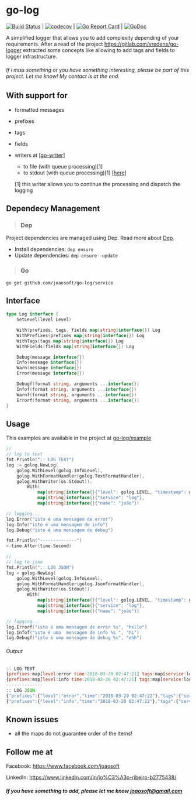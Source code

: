 # go-log
[![Build Status](https://travis-ci.org/joaosoft/go-log.svg?branch=master)](https://travis-ci.org/joaosoft/go-log) | [![codecov](https://codecov.io/gh/joaosoft/go-log/branch/master/graph/badge.svg)](https://codecov.io/gh/joaosoft/go-log) | [![Go Report Card](https://goreportcard.com/badge/github.com/joaosoft/go-log)](https://goreportcard.com/report/github.com/joaosoft/go-log) | [![GoDoc](https://godoc.org/github.com/joaosoft/go-log?status.svg)](https://godoc.org/github.com/joaosoft/go-log/service)

A simplified logger that allows you to add complexity depending of your requirements.
After a read of the project https://gitlab.com/vredens/go-logger extracted some concepts like allowing to add tags and fields to logger infrastructure. 

###### If i miss something or you have something interesting, please be part of this project. Let me know! My contact is at the end.

## With support for
* formatted messages
* prefixes
* tags
* fields
* writers at [[go-writer]](https://github.com/joaosoft/go-writer/tree/master/bin/example)
  * to file (with queue processing)[1] 
  * to stdout (with queue processing)[1] [[here]](https://github.com/joaosoft/go-writer/tree/master/example)
  
  [1] this writer allows you to continue the processing and dispatch the logging

## Dependecy Management 
>### Dep

Project dependencies are managed using Dep. Read more about [Dep](https://github.com/golang/dep).
* Install dependencies: `dep ensure`
* Update dependencies: `dep ensure -update`


>### Go
```
go get github.com/joaosoft/go-log/service
```

## Interface 
```go
type Log interface {
	SetLevel(level Level)

	With(prefixes, tags, fields map[string]interface{}) Log
	WithPrefixes(prefixes map[string]interface{}) Log
	WithTags(tags map[string]interface{}) Log
	WithFields(fields map[string]interface{}) Log

	Debug(message interface{})
	Info(message interface{})
	Warn(message interface{})
	Error(message interface{})

	Debugf(format string, arguments ...interface{})
	Infof(format string, arguments ...interface{})
	Warnf(format string, arguments ...interface{})
	Errorf(format string, arguments ...interface{})
}
```

## Usage 
This examples are available in the project at [go-log/example](https://github.com/joaosoft/go-log/tree/master/example)

```go
//
// log to text
fmt.Println(":: LOG TEXT")
log := golog.NewLog(
    golog.WithLevel(golog.InfoLevel), 
    golog.WithFormatHandler(golog.TextFormatHandler), 
    golog.WithWriter(os.Stdout)).
        With(
            map[string]interface{}{"level": golog.LEVEL, "timestamp": golog.TIMESTAMP, "date": golog.DATE, "time": golog.TIME},
            map[string]interface{}{"service": "log"}, 
            map[string]interface{}{"name": "joão"})

// logging...
log.Error("isto é uma mensagem de error")
log.Info("isto é uma mensagem de info")
log.Debug("isto é uma mensagem de debug")

fmt.Println("--------------")
<-time.After(time.Second)

//
// log to json
fmt.Println(":: LOG JSON")
log = golog.NewLog(
    golog.WithLevel(golog.InfoLevel),
    golog.WithFormatHandler(golog.JsonFormatHandler),
    golog.WithWriter(os.Stdout)).
        With(
            map[string]interface{}{"level": golog.LEVEL, "timestamp": golog.TIMESTAMP, "date": golog.DATE, "time": golog.TIME},
            map[string]interface{}{"service": "log"},
            map[string]interface{}{"name": "joão"})

// logging...
log.Errorf("isto é uma mensagem de error %s", "hello")
log.Infof("isto é uma  mensagem de info %s ", "hi")
log.Debugf("isto é uma mensagem de debug %s", "ehh")
```

###### Output 

```javascript
:: LOG TEXT
{prefixes:map[level:error time:2018-03-20 02:47:21] tags:map[service:log] message:isto é uma mensagem de error fields:map[name:joão]}
{prefixes:map[level:info time:2018-03-20 02:47:21] tags:map[service:log] message:isto é uma mensagem de info fields:map[name:joão]}
--------------
:: LOG JSON
{"prefixes":{"level":"error","time":"2018-03-20 02:47:22"},"tags":{"service":"log"},"message":"isto é uma mensagem de error hello","fields":{"name":"joão"}}
{"prefixes":{"level":"info","time":"2018-03-20 02:47:22"},"tags":{"service":"log"},"message":"isto é uma  mensagem de info hi ","fields":{"name":"joão"}}
```

## Known issues
* all the maps do not guarantee order of the items! 


## Follow me at
Facebook: https://www.facebook.com/joaosoft

LinkedIn: https://www.linkedin.com/in/jo%C3%A3o-ribeiro-b2775438/

##### If you have something to add, please let me know joaosoft@gmail.com
